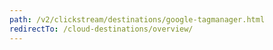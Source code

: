 ```yaml
---
path: /v2/clickstream/destinations/google-tagmanager.html
redirectTo: /cloud-destinations/overview/
---
```

